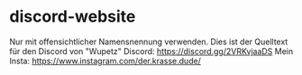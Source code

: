 # discord-website
Nur mit offensichtlicher Namensnennung verwenden.
Dies ist der Quelltext für den Discord von "Wupetz"
Discord: https://discord.gg/2VRKvjaaDS
Mein Insta: https://www.instagram.com/der.krasse.dude/
